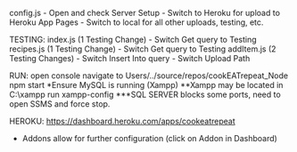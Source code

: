 config.js
	- Open and check Server Setup
	- Switch to Heroku for upload to Heroku App Pages
	- Switch to local for all other uploads, testing, etc.

TESTING:
index.js (1 Testing Change)
	- Switch Get query to Testing 
recipes.js (1 Testing Change)
	- Switch Get query to Testing
addItem.js (2 Testing Changes)
	- Switch Insert Into query
	- Switch Upload Path


RUN:
open console
navigate to Users/../source/repos/cookEATrepeat_Node
npm start
*Ensure MySQL is running (Xampp)
**Xampp may be located in C:\xampp run xampp-config
***SQL SERVER blocks some ports, need to open SSMS and force stop.

HEROKU:
https://dashboard.heroku.com/apps/cookeatrepeat
- Addons allow for further configuration (click on Addon in Dashboard)
